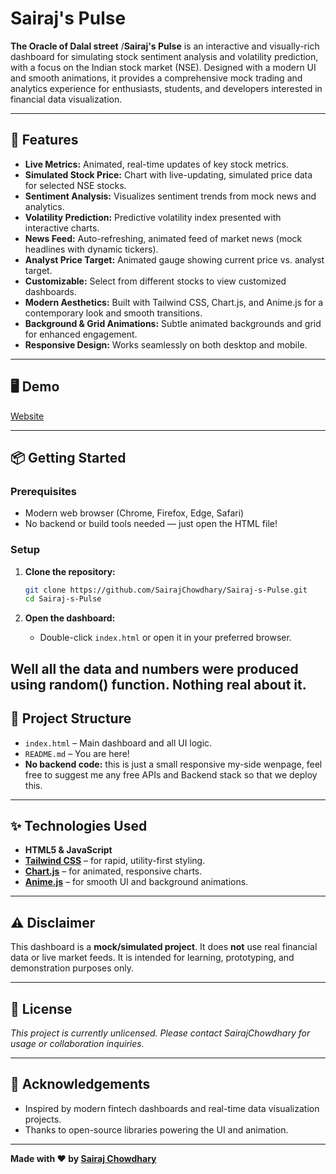# Sairaj's Pulse
**The Oracle of Dalal street**
/**Sairaj's Pulse** is an interactive and visually-rich dashboard for simulating stock sentiment analysis and volatility prediction, with a focus on the Indian stock market (NSE). Designed with a modern UI and smooth animations, it provides a comprehensive mock trading and analytics experience for enthusiasts, students, and developers interested in financial data visualization.

---

## 🚀 Features

- **Live Metrics:** Animated, real-time updates of key stock metrics.
- **Simulated Stock Price:** Chart with live-updating, simulated price data for selected NSE stocks.
- **Sentiment Analysis:** Visualizes sentiment trends from mock news and analytics.
- **Volatility Prediction:** Predictive volatility index presented with interactive charts.
- **News Feed:** Auto-refreshing, animated feed of market news (mock headlines with dynamic tickers).
- **Analyst Price Target:** Animated gauge showing current price vs. analyst target.
- **Customizable:** Select from different stocks to view customized dashboards.
- **Modern Aesthetics:** Built with Tailwind CSS, Chart.js, and Anime.js for a contemporary look and smooth transitions.
- **Background & Grid Animations:** Subtle animated backgrounds and grid for enhanced engagement.
- **Responsive Design:** Works seamlessly on both desktop and mobile.

---

## 🖥️ Demo
   [Website](algorichm.netlify.app)

---

## 📦 Getting Started

### Prerequisites

- Modern web browser (Chrome, Firefox, Edge, Safari)
- No backend or build tools needed — just open the HTML file!

### Setup

1. **Clone the repository:**
   ```sh
   git clone https://github.com/SairajChowdhary/Sairaj-s-Pulse.git
   cd Sairaj-s-Pulse
   ```

2. **Open the dashboard:**
   - Double-click `index.html` or open it in your preferred browser.

Well all the data and numbers were produced using random() function. Nothing real about it.
---

## 🧩 Project Structure

- `index.html` – Main dashboard and all UI logic.
- `README.md` – You are here!
- **No backend code:** this is just a small responsive my-side wenpage, feel free to suggest me any free APIs and Backend stack so that we deploy this.

---

## ✨ Technologies Used

- **HTML5 & JavaScript**
- **[Tailwind CSS](https://tailwindcss.com/)** – for rapid, utility-first styling.
- **[Chart.js](https://www.chartjs.org/)** – for animated, responsive charts.
- **[Anime.js](https://animejs.com/)** – for smooth UI and background animations.

---

## ⚠️ Disclaimer

This dashboard is a **mock/simulated project**. It does **not** use real financial data or live market feeds. It is intended for learning, prototyping, and demonstration purposes only.

---

## 📄 License

_This project is currently unlicensed. Please contact SairajChowdhary for usage or collaboration inquiries._

---

## 🙏 Acknowledgements

- Inspired by modern fintech dashboards and real-time data visualization projects.
- Thanks to open-source libraries powering the UI and animation.

---

**Made with ❤️ by [Sairaj Chowdhary](https://github.com/SairajChowdhary)**
